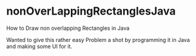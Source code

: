 # nonOverLappingRectanglesJava
How to Draw non overlapping Rectangles in Java

Wanted to give this rather easy Problem a shot by programming it in Java and making some UI for it.
